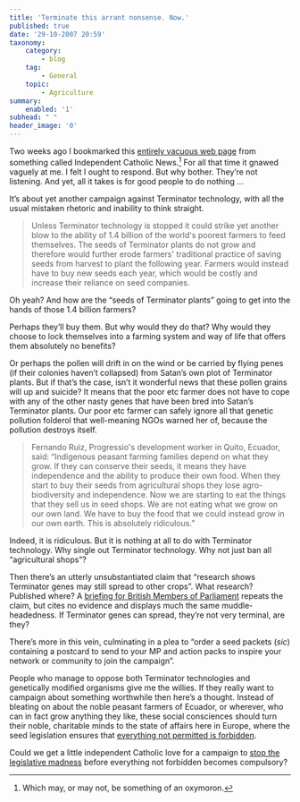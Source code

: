 ```yaml
---
title: 'Terminate this arrant nonsense. Now.'
published: true
date: '29-10-2007 20:59'
taxonomy:
    category:
        - blog
    tag:
        - General
    topic:
        - Agriculture
summary:
    enabled: '1'
subhead: " "
header_image: '0'
---
```


Two weeks ago I bookmarked this [entirely vacuous web page](https://web.archive.org/web/20071017023526/http://www.indcatholicnews.com/terminate436.html) from something called Independent Catholic News.[^fn1] For all that time it gnawed vaguely at me. I felt I ought to respond. But why bother. They’re not listening. And yet, all it takes is for good people to do nothing ...

It’s about yet another campaign against Terminator technology, with all the usual mistaken rhetoric and inability to think straight.

> Unless Terminator technology is stopped it could strike yet another blow to the ability of 1.4 billion of the world's poorest farmers to feed themselves. The seeds of Terminator plants do not grow and therefore would further erode farmers' traditional practice of saving seeds from harvest to plant the following year. Farmers would instead have to buy new seeds each year, which would be costly and increase their reliance on seed companies.

Oh yeah? And how are the “seeds of Terminator plants” going to get into the hands of those 1.4 billion farmers?

Perhaps they’ll buy them. But why would they do that? Why would they choose to lock themselves into a farming system and way of life that offers them absolutely no benefits?

Or perhaps the pollen will drift in on the wind or be carried by flying penes (if their colonies haven’t collapsed) from Satan’s own plot of Terminator plants. But if that’s the case, isn’t it wonderful news that these pollen grains will up and suicide? It means that the poor etc farmer does not have to cope with any of the other nasty genes that have been bred into Satan’s Terminator plants. Our poor etc farmer can safely ignore all that genetic pollution folderol that well-meaning NGOs warned her of, because the pollution destroys itself.

> Fernando Ruiz, Progressio's development worker in Quito, Ecuador, said: “Indigenous peasant farming families depend on what they grow. If they can conserve their seeds, it means they have independence and the ability to produce their own food. When they start to buy their seeds from agricultural shops they lose agro-biodiversity and independence. Now we are starting to eat the things that they sell us in seed shops. We are not eating what we grow on our own land. We have to buy the food that we could instead grow in our own earth. This is absolutely ridiculous.”

Indeed, it is ridiculous. But it is nothing at all to do with Terminator technology. Why single out Terminator technology. Why not just ban all “agricultural shops”?

Then there’s an utterly unsubstantiated claim that “research shows Terminator genes may still spread to other crops”. What research? Published where? A [briefing for British Members of Parliament](http://www.progressio.org.uk/Shared_ASP_Files/UploadedFiles/21FB7A84-1B31-4687-BD7C-A6D567005EF2_BriefingonTerminatortechnology.doc) repeats the claim, but cites no evidence and displays much the same muddle-headedness. If Terminator genes can spread, they’re not very terminal, are they?

There’s more in this vein, culminating in a plea to “order a seed packets (*sic*) containing a postcard to send to your MP and action packs to inspire your network or community to join the campaign”.

People who manage to oppose both Terminator technologies and genetically modified organisms give me the willies. If they really want to campaign about something worthwhile then here’s a thought. Instead of bleating on about the noble peasant farmers of Ecuador, or wherever, who can in fact grow anything they like, these social consciences should turn their noble, charitable minds to the state of affairs here in Europe, where the seed legislation ensures that [everything not permitted is forbidden](https://agro.biodiver.se/2007/02/how-the-european-common-catalogue-destroys-biodiversity/). 

Could we get a little independent Catholic love for a campaign to [stop the legislative madness](https://agro.biodiver.se/2007/02/future-prospects-for-european-crop-varieties/) before everything not forbidden becomes compulsory? 

[^fn1]: Which may, or may not, be something of an oxymoron.
